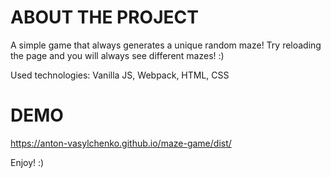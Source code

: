# ABOUT THE PROJECT
A simple game that always generates a unique random maze! 
Try reloading the page and you will always see different mazes! :)

Used technologies: Vanilla JS, Webpack, HTML, CSS

# DEMO

https://anton-vasylchenko.github.io/maze-game/dist/

Enjoy! :)
